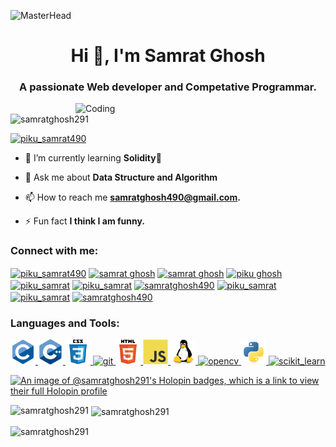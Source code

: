 ![MasterHead](https://user-images.githubusercontent.com/74038190/225813708-98b745f2-7d22-48cf-9150-083f1b00d6c9.gif)
<h1 align="center">Hi 👋, I'm Samrat Ghosh</h1>
<h3 align="center">A passionate Web developer and Competative Programmar.</h3>
<img align="right" alt="Coding" width="400" src="https://octodex.github.com/images/daftpunktocat-guy.gif">

<p align="left"> <img src="https://komarev.com/ghpvc/?username=samratghosh291&label=Profile%20views&color=0e75b6&style=flat" alt="samratghosh291" /> </p>

<p align="left"> <a href="https://twitter.com/piku_samrat490" target="blank"><img src="https://img.shields.io/twitter/follow/piku_samrat490?logo=twitter&style=for-the-badge" alt="piku_samrat490" /></a> </p>

- 🌱 I’m currently learning **Solidity💎**

- 💬 Ask me about **Data Structure and Algorithm**

- 📫 How to reach me **samratghosh490@gmail.com.**

- ⚡ Fun fact **I think I am funny.**

<h3 align="left">Connect with me:</h3>
<p align="left">
<a href="https://twitter.com/piku_samrat490" target="blank"><img align="center" src="https://raw.githubusercontent.com/rahuldkjain/github-profile-readme-generator/master/src/images/icons/Social/twitter.svg" alt="piku_samrat490" height="30" width="40" /></a>
<a href="https://linkedin.com/in/samrat ghosh" target="blank"><img align="center" src="https://raw.githubusercontent.com/rahuldkjain/github-profile-readme-generator/master/src/images/icons/Social/linked-in-alt.svg" alt="samrat ghosh" height="30" width="40" /></a>
<a href="https://stackoverflow.com/users/samrat ghosh" target="blank"><img align="center" src="https://raw.githubusercontent.com/rahuldkjain/github-profile-readme-generator/master/src/images/icons/Social/stack-overflow.svg" alt="samrat ghosh" height="30" width="40" /></a>
<a href="https://fb.com/piku ghosh" target="blank"><img align="center" src="https://raw.githubusercontent.com/rahuldkjain/github-profile-readme-generator/master/src/images/icons/Social/facebook.svg" alt="piku ghosh" height="30" width="40" /></a>
<a href="https://instagram.com/piku_samrat" target="blank"><img align="center" src="https://raw.githubusercontent.com/rahuldkjain/github-profile-readme-generator/master/src/images/icons/Social/instagram.svg" alt="piku_samrat" height="30" width="40" /></a>
<a href="https://www.codechef.com/users/piku_samrat" target="blank"><img align="center" src="https://img.icons8.com/fluency/512/codechef.png" alt="piku_samrat" height="30" width="40" /></a>
<a href="https://www.hackerrank.com/samratghosh490" target="blank"><img align="center" src="https://raw.githubusercontent.com/rahuldkjain/github-profile-readme-generator/master/src/images/icons/Social/hackerrank.svg" alt="samratghosh490" height="30" width="40" /></a>
<a href="https://codeforces.com/profile/piku_samrat" target="blank"><img align="center" src="https://raw.githubusercontent.com/rahuldkjain/github-profile-readme-generator/master/src/images/icons/Social/codeforces.svg" alt="piku_samrat" height="30" width="40" /></a>
<a href="https://www.leetcode.com/piku_samrat" target="blank"><img align="center" src="https://raw.githubusercontent.com/rahuldkjain/github-profile-readme-generator/master/src/images/icons/Social/leet-code.svg" alt="piku_samrat" height="30" width="40" /></a>
<a href="https://auth.geeksforgeeks.org/user/samratghosh490" target="blank"><img align="center" src="https://raw.githubusercontent.com/rahuldkjain/github-profile-readme-generator/master/src/images/icons/Social/geeks-for-geeks.svg" alt="samratghosh490" height="30" width="40" /></a>
</p>

<h3 align="left">Languages and Tools:</h3>
<p align="left"> <a href="https://www.cprogramming.com/" target="_blank" rel="noreferrer"> <img src="https://raw.githubusercontent.com/devicons/devicon/master/icons/c/c-original.svg" alt="c" width="40" height="40"/> </a> <a href="https://www.w3schools.com/cpp/" target="_blank" rel="noreferrer"> <img src="https://raw.githubusercontent.com/devicons/devicon/master/icons/cplusplus/cplusplus-original.svg" alt="cplusplus" width="40" height="40"/> </a> <a href="https://www.w3schools.com/css/" target="_blank" rel="noreferrer"> <img src="https://raw.githubusercontent.com/devicons/devicon/master/icons/css3/css3-original-wordmark.svg" alt="css3" width="40" height="40"/> </a> <a href="https://git-scm.com/" target="_blank" rel="noreferrer"> <img src="https://www.vectorlogo.zone/logos/git-scm/git-scm-icon.svg" alt="git" width="40" height="40"/> </a> <a href="https://www.w3.org/html/" target="_blank" rel="noreferrer"> <img src="https://raw.githubusercontent.com/devicons/devicon/master/icons/html5/html5-original-wordmark.svg" alt="html5" width="40" height="40"/> </a> <a href="https://developer.mozilla.org/en-US/docs/Web/JavaScript" target="_blank" rel="noreferrer"> <img src="https://raw.githubusercontent.com/devicons/devicon/master/icons/javascript/javascript-original.svg" alt="javascript" width="40" height="40"/> </a> <a href="https://www.linux.org/" target="_blank" rel="noreferrer"> <img src="https://raw.githubusercontent.com/devicons/devicon/master/icons/linux/linux-original.svg" alt="linux" width="40" height="40"/> </a> <a href="https://opencv.org/" target="_blank" rel="noreferrer"> <img src="https://www.vectorlogo.zone/logos/opencv/opencv-icon.svg" alt="opencv" width="40" height="40"/> </a> <a href="https://www.python.org" target="_blank" rel="noreferrer"> <img src="https://raw.githubusercontent.com/devicons/devicon/master/icons/python/python-original.svg" alt="python" width="40" height="40"/> </a> <a href="https://scikit-learn.org/" target="_blank" rel="noreferrer"> <img src="https://upload.wikimedia.org/wikipedia/commons/0/05/Scikit_learn_logo_small.svg" alt="scikit_learn" width="40" height="40"/> </a> </p>

[![An image of @samratghosh291's Holopin badges, which is a link to view their full Holopin profile](https://holopin.me/samratghosh291)](https://holopin.io/@samratghosh291)

<p><img align="left" src="https://github-readme-stats.vercel.app/api/top-langs?username=samratghosh291&show_icons=true&locale=en&layout=compact" alt="samratghosh291" /></p>

<p>&nbsp;<img align="center" src="https://github-readme-stats.vercel.app/api?username=samratghosh291&show_icons=true&locale=en" alt="samratghosh291" /></p>

<p><img align="center" src="https://github-readme-streak-stats.herokuapp.com/?user=samratghosh291&" alt="samratghosh291" /></p>



